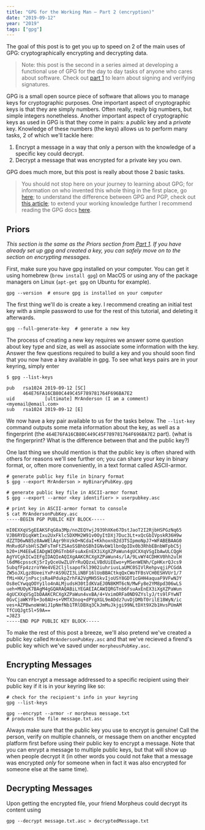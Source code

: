 ```yaml
---
title: "GPG for the Working Man — Part 2 (encryption)"
date: "2019-09-12"
year: "2019"
tags: ["gpg"]
---
```


The goal of this post is to get you up to speed on 2 of the main uses of GPG: cryptographically encrypting and decrypting data.

> Note: this post is the second in a series aimed at developing a functional use of GPG for the day to day tasks of anyone who cares about software. Check out [part 1](/gpg-part1) to learn about signing and verifying signatures.

GPG is a small open source piece of software that allows you to manage keys for cryptographic purposes. One important aspect of cryptographic keys is that they are simply numbers. Often really, really big numbers, but simple integers nonetheless. Another important aspect of cryptographic keys as used in GPG is that they come in pairs: a _public_ key and a _private_ key. Knowledge of these numbers (the keys) allows us to perform many tasks, 2 of which we'll tackle here:

1. Encrypt a message in a way that only a person with the knowledge of a specific key could decrypt.
2. Decrypt a message that was encrypted for a private key you own.

GPG does much more, but this post is really about those 2 basic tasks.

> You should not stop here on your journey to learning about GPG; for information on who invented this whole thing in the first place, go [here](); to understand the difference between GPG and PGP, check out [this article](); to extend your working knowledge further I recommend reading the GPG docs [here]().

## Priors

<em>This section is the same as the Priors section from [Part 1](). If you have already set up gpg and created a key, you can safely move on to the section on encrypting messages.</em>

First, make sure you have gpg installed on your computer. You can get it using homebrew (`brew install gpg`) on MacOS or using any of the package managers on Linux (`apt-get gpg` on Ubuntu for example).

```shell
gpg --version  # ensure gpg is installed on your computer
```

The first thing we'll do is create a key. I recommend creating an initial test key with a simple password to use for the rest of this tutorial, and deleting it afterwards.

```shell
gpg --full-generate-key  # generate a new key
```

The process of creating a new key requires we answer some question about key type and size, as well as associate some information with the key. Answer the few questions required to build a key and you should soon find that you now have a key available in gpg. To see what keys pairs are in your keyring, simply enter

```shell
$ gpg --list-keys

pub   rsa1024 2019-09-12 [SC]
      464E76FA16CB80C449C45F789781764F696BA7E2
uid           [ultimate] MrAnderson (I am a comment) <myemail@email.com>
sub   rsa1024 2019-09-12 [E]
```

We now have a key pair available to us for the tasks below. The `--list-key` command outputs some meta information about the key, as well as a fingerprint (the `464E76FA16CB80C449C45F789781764F696BA7E2` part). (what is the fingerprint? What is the difference between that and the public key?)

One last thing we should mention is that the public key is often shared with others for reasons we'll see further on; you can share your key in binary format, or, often more conveniently, in a text format called ASCII-armor.

```shell
# generate public key file in binary format
$ gpg --export MrAnderson > myBinaryPubKey.gpg

# generate public key file in ASCII-armor format
$ gpg --export --armor <key identifier> > userpubkey.asc

# print key in ASCII-armor format to console
$ cat MrAndersonPubKey.asc
-----BEGIN PGP PUBLIC KEY BLOCK-----

mI0EXXqVSgEEAKSFqG8a3Mp/nnZEQYwjJ939hXKe67DstJaoT2I2RjbHSPGzNq65
VJB6RYDiqkWtIxu2UxFklc5DXMH2W91v0OyItDXj7Duc3Lt+xQcGbIVpskR36H9w
dZZTD6wN85z8AwWElAqr9hVzkO+NCdaI+Kkhoxn82d3TSIpmoNpJ7+WFABEBAAG0
MnRvdGFsbHlSZWFsTmFtZSAoSSBhbSBhIGNvbW1lbnQpIDx0b3RhbEBnbWFpbC5j
b20+iM4EEwEIADgWIQRGTnb6FsuAxEnEX3iXgXZPaWun4gUCXXqVSgIbAwULCQgH
AgYVCgkICwIEFgIDAQIeAQIXgAAKCRCXgXZPaWun4s/lA/9LvWY4CDHKV0hh2ulH
l6dM6cpsscKj5rIyQceUwZLUYrRuQQzxLVBdUiEEwo+yMSenWENh/CpHKxrQJcs9
5ubqfFp4zzroYWe4VE2Cljlsapofkl3902iuhriusLaUMC0SIVlRehpvqjiPCGdA
ZW5oJXLgz8UeeiYxPrAS9UZI3LiNBF16lUoBBACtkqQxCWoTFBsVCH0ESHVUr1/7
fMi+HX/jnPscjsRa4PdukpZrhFA2VgMH5SkvIjoUSY8GDT1cGHH4aquaF9VFwNJY
Os8eCYwqqOOYy1lo4nALMjudsH30tIdKVaEJ0N8KMT6cN/MwFy8e2YM8pd306wLS
ueh+MUOyK7BAgM4gGQARAQABiLYEGAEIACAWIQRGTnb6FsuAxEnEX3iXgXZPaWun
4gUCXXqVSgIbDAAKCRCXgXZPaWun4vxBA/4+VximORFa0ND9ZYslyJ/ts9lFYwNT
0GvCjaWKYFb+3o0AU+s+VMTX3noq+dPYgXGL9eADdz7uvDjDMbT0rilE18WyN/ic
ves+AZPBwnoWnWiJ1pNmfNb1TRlDBXq3CkJmMuJkjgi99NLtDXt9X2b1HvsPUmAM
TfCUQJgt5l+59A==
=J8Z3
-----END PGP PUBLIC KEY BLOCK-----
```

To make the rest of this post a breeze, we'll also pretend we've created a public key called `MrAndersonPubKey.asc` and that we've recieved a firend's public key which we've saved under `morpheusPubKey.asc`.

## Encrypting Messages

You can encrypt a message addressed to a specific recipient using their public key if it is in your keyring like so:

```shell
# check for the recipient's info in your keyring
gpg --list-keys

gpg --encrypt --armor -r morpheus message.txt
# produces the file message.txt.asc
```

Always make sure that the public key you use to encrypt is genuine! Call the person, verify on multiple channels, or message them on another encypted platform first before using their public key to encrypt a message. Note that you can enrypt a message to multiple public keys, but that will show up when people decrypt it (in other words you could not fake that a message was encrypted _only_ for someone when in fact it was also encrypted for someone else at the same time).

## Decrypting Messages

Upon getting the encrypted file, your friend Morpheus could decrypt its content using

```shell
gpg --decrypt message.txt.asc > decryptedMessage.txt
```
